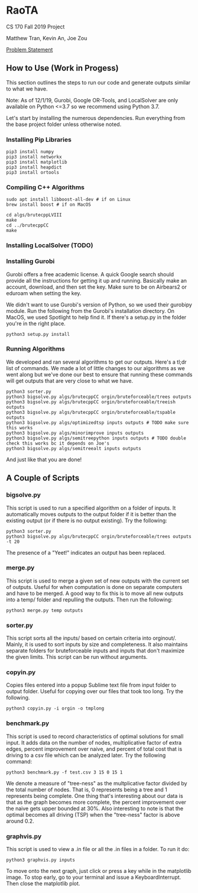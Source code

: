 # RaoTA
CS 170 Fall 2019 Project

Matthew Tran, Kevin An, Joe Zou

[Problem Statement](docs/spec.pdf)

## How to Use (Work in Progess)

This section outlines the steps to run our code and generate outputs similar to what we have.

Note: As of 12/1/19, Gurobi, Google OR-Tools, and LocalSolver are only available on Python <=3.7 so we recommend using Python 3.7.

Let's start by installing the numerous dependencies. Run everything from the base project folder unless otherwise noted.

### Installing Pip Libraries
```
pip3 install numpy
pip3 install networkx
pip3 install matplotlib
pip3 install heapdict
pip3 install ortools
```

### Compiling C++ Algorithms
```
sudo apt install libboost-all-dev # if on Linux
brew install boost # if on MacOS

cd algs/brutecppLVIII
make
cd ../brutecppCC
make
```

### Installing LocalSolver (TODO)

### Installing Gurobi

Gurobi offers a free academic license. A quick Google search should provide all the instructions for getting it up and running. Basically make an account, download, and then set the key. Make sure to be on Airbears2 or eduroam when setting the key.

We didn't want to use Gurobi's version of Python, so we used their gurobipy module. Run the following from the Gurobi's installation directory. On MacOS, we used Spotlight to help find it. If there's a setup.py in the folder you're in the right place.
```
python3 setup.py install
```

### Running Algorithms

We developed and ran several algorithms to get our outputs. Here's a tl;dr list of commands. We made a lot of little changes to our algorithms as we went along but we've done our best to ensure that running these commands will get outputs that are very close to what we have.

```
python3 sorter.py
python3 bigsolve.py algs/brutecppCC orgin/bruteforceable/trees outputs
python3 bigsolve.py algs/brutecppCC orgin/bruteforceable/treeish outputs
python3 bigsolve.py algs/brutecppCC orgin/bruteforceable/tspable outputs
python3 bigsolve.py algs/optimizedtsp inputs outputs # TODO make sure this works
python3 bigsolve.py algs/minorimprove inputs outputs
python3 bigsolve.py algs/semitreepython inputs outputs # TODO double check this works bc it depends on Joe's
python3 bigsolve.py algs/semitreealt inputs outputs
```

And just like that you are done!

## A Couple of Scripts

### bigsolve.py

This script is used to run a specified algorithm on a folder of inputs. It automatically moves outputs to the output folder if it is better than the existing output (or if there is no output existing). Try the following:

```
python3 sorter.py
python3 bigsolve.py algs/brutecppCC orgin/bruteforceable/trees outputs -t 20
```

The presence of a "Yeet!" indicates an output has been replaced.

### merge.py

This script is used to merge a given set of new outputs with the current set of outputs. Useful for when computation is done on separate computers and have to be merged. A good way to fix this is to move all new outputs into a temp/ folder and repulling the outputs. Then run the following:

```
python3 merge.py temp outputs
```

### sorter.py

This script sorts all the inputs/ based on certain criteria into orginout/. Mainly, it is used to sort inputs by size and completeness. It also maintains separate folders for bruteforceable inputs and inputs that don't maximize the given limits. This script can be run without arguments.

### copyin.py

Copies files entered into a popup Sublime text file from input folder to output folder. Useful for copying over our files that took too long. Try the following.

```
python3 copyin.py -i orgin -o tmplong
```

### benchmark.py

This script is used to record characteristics of optimal solutions for small input. It adds data on the number of nodes, multiplicative factor of extra edges, percent improvement over naive, and percent of total cost that is driving to a csv file which can be analyzed later. Try the following command:

```
python3 benchmark.py -f test.csv 3 15 0 15 1
```

We denote a measure of "tree-ness" as the multplicative factor divided by the total number of nodes. That is, 0 represents being a tree and 1 represents being complete. One thing that's interesting about our data is that as the graph becomes more complete, the percent improvement over the naive gets upper bounded at 30%. Also interesting to note is that the optimal becomes all driving (TSP) when the "tree-ness" factor is above around 0.2.

### graphvis.py

This script is used to view a .in file or all the .in files in a folder. To run it do:

```
python3 graphvis.py inputs
```

To move onto the next graph, just click or press a key while in the matplotlib image. To stop early, go to your terminal and issue a KeyboardInterrupt. Then close the matplotlib plot.